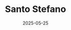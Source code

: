 ---
title: "Santo Stefano"
date: 2025-05-25
externalUrl: "https://www.youtube.com/watch?v=E6Nwgn7ddeg"
---